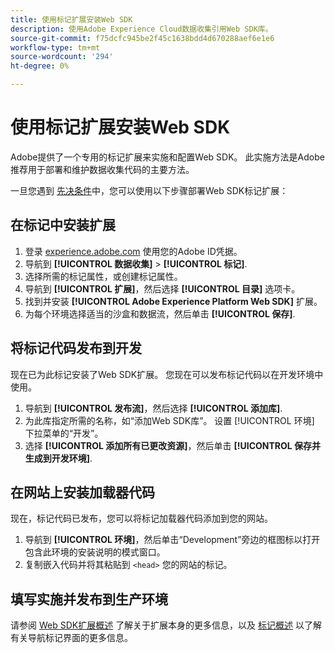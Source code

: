 ```yaml
---
title: 使用标记扩展安装Web SDK
description: 使用Adobe Experience Cloud数据收集引用Web SDK库。
source-git-commit: f75dcfc945be2f45c1638bdd4d670288aef6e1e6
workflow-type: tm+mt
source-wordcount: '294'
ht-degree: 0%

---
```



# 使用标记扩展安装Web SDK

Adobe提供了一个专用的标记扩展来实施和配置Web SDK。 此实施方法是Adobe推荐用于部署和维护数据收集代码的主要方法。

一旦您遇到 [先决条件](overview.md)中，您可以使用以下步骤部署Web SDK标记扩展：

## 在标记中安装扩展

1. 登录 [experience.adobe.com](https://experience.adobe.com) 使用您的Adobe ID凭据。
1. 导航到 **[!UICONTROL 数据收集]** > **[!UICONTROL 标记]**.
1. 选择所需的标记属性，或创建标记属性。
1. 导航到 **[!UICONTROL 扩展]**，然后选择 **[!UICONTROL 目录]** 选项卡。
1. 找到并安装 **[!UICONTROL Adobe Experience Platform Web SDK]** 扩展。
1. 为每个环境选择适当的沙盒和数据流，然后单击 **[!UICONTROL 保存]**.

## 将标记代码发布到开发

现在已为此标记安装了Web SDK扩展。 您现在可以发布标记代码以在开发环境中使用。

1. 导航到 **[!UICONTROL 发布流]**，然后选择 **[!UICONTROL 添加库]**.
1. 为此库指定所需的名称，如“添加Web SDK库”。 设置 [!UICONTROL 环境] 下拉菜单的“开发”。
1. 选择 **[!UICONTROL 添加所有已更改资源]**，然后单击 **[!UICONTROL 保存并生成到开发环境]**.

## 在网站上安装加载器代码

现在，标记代码已发布，您可以将标记加载器代码添加到您的网站。

1. 导航到 **[!UICONTROL 环境]**，然后单击“Development”旁边的框图标以打开包含此环境的安装说明的模式窗口。
1. 复制嵌入代码并将其粘贴到 `<head>` 您的网站的标记。

## 填写实施并发布到生产环境

请参阅 [Web SDK扩展概述](../../tags/extensions/client/web-sdk/overview.md) 了解关于扩展本身的更多信息，以及 [标记概述](../../tags/home.md) 以了解有关导航标记界面的更多信息。
